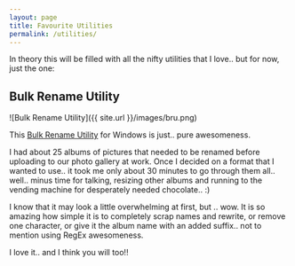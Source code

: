 ```yaml
---
layout: page
title: Favourite Utilities
permalink: /utilities/
---
```

In theory this will be filled with all the nifty utilities that I love.. but for now, just the one:

## Bulk Rename Utility

![Bulk Rename Utility]({{ site.url }}/images/bru.png)

This [Bulk Rename Utility](http://www.bulkrenameutility.co.uk/) for Windows is just.. pure awesomeness.

I had about 25 albums of pictures that needed to be renamed before uploading to our photo gallery at work.  Once I decided on a format that I wanted to use.. it took me only about 30 minutes to go through them all.. well.. minus time for talking, resizing other albums and running to the vending machine for desperately needed chocolate..  :)

I know that it may look a little overwhelming at first, but .. wow.  It is so amazing how simple it is to completely scrap names and rewrite, or remove one character, or give it the album name with an added suffix.. not to mention using RegEx awesomeness.

I love it.. and I think you will too!!
